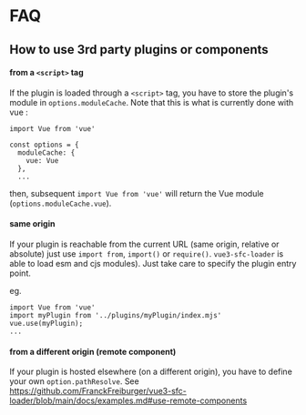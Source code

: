 # FAQ

## How to use 3rd party plugins or components

#### from a `<script>` tag
If the plugin is loaded through a `<script>` tag, you have to store the plugin's module in `options.moduleCache`.
Note that this is what is currently done with vue :
```
import Vue from 'vue'

const options = {
  moduleCache: {
    vue: Vue
  },
  ...
```
then, subsequent `import Vue from 'vue'` will return the Vue module (`options.moduleCache.vue`).

#### same origin
If your plugin is reachable from the current URL (same origin, relative or absolute) just use `import from`, `import()` or `require()`.
`vue3-sfc-loader` is able to load esm and cjs modules). Just take care to specify the plugin entry point.

eg.
```
import Vue from 'vue'
import myPlugin from '../plugins/myPlugin/index.mjs'
vue.use(myPlugin);
...
```

#### from a different origin (remote component)
If your plugin is hosted elsewhere (on a different origin), you have to define your own `option.pathResolve`.
See https://github.com/FranckFreiburger/vue3-sfc-loader/blob/main/docs/examples.md#use-remote-components

